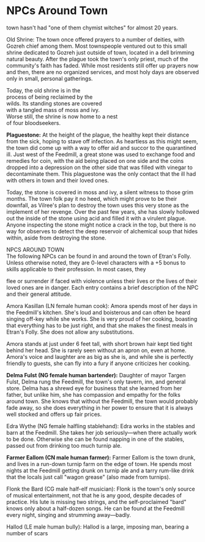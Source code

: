 # NPCs Around Town

town hasn't had "one of them chymist witches" for
almost 20 years.

Old Shrine: The town once offered prayers to a number of deities, with Gozreh chief among them. Most townspeople ventured out to this small shrine dedicated to Gozreh just outside of town, located in a dell brimming natural beauty. After the plague took the town's only priest, much of the community's faith has faded. While most residents still offer up prayers now and then, there are no organized services, and most holy days are observed only in small, personal gatherings.

Today, the old shrine is in the  
process of being reclaimed by the  
wilds. Its standing stones are covered  
with a tangled mass of moss and ivy.  
Worse still, the shrine is now home to a nest  
of four bloodseekers.

**Plaguestone:** At the height of the plague, the healthy kept their distance from the sick, hoping to stave off infection. As heartless as this might seem, the town did come up with a way to offer aid and succor to the quarantined ill. Just west of the Feedmill, a great stone was used to exchange food and remedies for coin, with the aid being placed on one side and the coins dropped into a depression on the other side that was filled with vinegar to decontaminate them. This plaguestone was the only contact that the ill had with others in town and their loved ones.

Today, the stone is covered in moss and ivy, a
silent witness to those grim months. The town
folk pay it no heed, which might prove to be their
downfall, as Vilree's plan to destroy the town uses
this very stone as the implement of her revenge.
Over the past few years, she has slowly hollowed
out the inside of the stone using acid and filled
it with a virulent plague. Anyone inspecting the
stone might notice a crack in the top, but there is
no way for observes to detect the deep reservoir
of alchemical soup that hides within, aside from
destroying the stone.

NPCS AROUND TOWN  
The following NPCs can be found in and around the town of Etran's Folly. Unless otherwise noted, they are 0-level characters with a +5 bonus to skills applicable to their profession. In most cases, they

flee or surrender if faced with violence unless their
lives or the lives of their loved ones are in danger.
Each entry contains a brief description of the
NPC and their general attitude.

Amora Kasillan (LN female human cook): Amora spends most of her days in the Feedmill's kitchen. She's loud and boisterous and can often be heard singing off-key while she works. She is very proud of her cooking, boasting that everything has to be just right, and that she makes the finest meals in Etran's Folly. She does not allow any substitutions.

Amora stands at just under 6 feet tall, with short brown hair kept tied tight behind her head. She is rarely seen without an apron on, even at home. Amora's voice and laughter are as big as she is, and while she is perfectly friendly to guests, she can fly into a fury if anyone criticizes her cooking.

**Delma Fulst (NG female human bartender):**
Daughter of mayor Targen Fulst, Delma rung the Feedmill, the town's only tavern, inn, and general store. Delma has a shrewd eye for business that she learned from her father, but unlike him, she has compassion and empathy for the folks around town. She knows that without the Feedmill, the town would probably fade away, so she does everything in her power to ensure that it is always well stocked and offers up fair prices.

Edra Wythe (NG female halfling stablehand):
Edra works in the stables and barn at the Feedmill. She takes her job seriously—when there actually work to be done. Otherwise she can be found napping in one of the stables, passed out from drinking too much turnip ale.

**Farmer Eallom (CN male human farmer):** Farmer Eallom is the town drunk, and lives in a run-down turnip farm on the edge of town. He spends most nights at the Feedmill getting drunk on turnip ale and a tarry rum-like drink that the locals just call "wagon grease" (also made from turnips).

Flonk the Bard (CG male half-elf musician):
Flonk is the town's only source of musical entertainment, not that he is any good, despite decades of practice. His lute is missing two strings, and the self-proclaimed "bard" knows only about a half-dozen songs. He can be found at the Feedmill every night, singing and strumming away—badly.

Hallod (LE male human bully): Hallod is a large, imposing man, bearing a number of scars